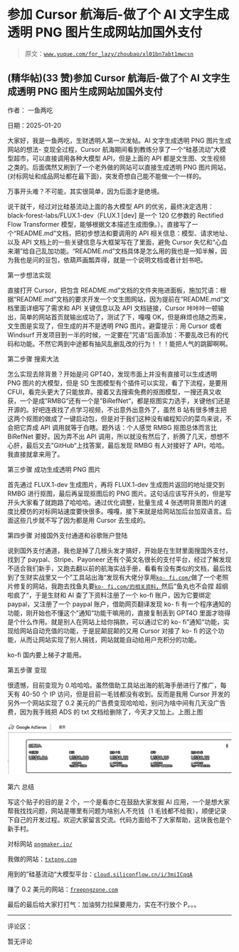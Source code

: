 # 参加 Cursor 航海后-做了个 AI 文字生成透明 PNG 图片生成网站加国外支付

> 原文：[`www.yuque.com/for_lazy/zhoubao/xl01bn7abt1mwcsn`](https://www.yuque.com/for_lazy/zhoubao/xl01bn7abt1mwcsn)

## (精华帖)(33 赞)参加 Cursor 航海后-做了个 AI 文字生成透明 PNG 图片生成网站加国外支付

作者： 一鱼两吃

日期：2025-01-20

大家好，我是一鱼两吃，生财透明人第一次发帖。AI 文字生成透明 PNG 图片生成网站的想法-
变现全过程，Cursor 航海期间看到教练分享了一个“硅基流动”大模型超市，可以直接调用各种大模型 API，但是上面的 API 都是文生图、文生视频之类的。后面偶然又刷到了一个老外做的网站可以直接生成透明 PNG 图片网站，(对标网址和成品网址都在最下面)，突发奇想自己能不能做一个一样的。

万事开头难？不可能，其实很简单，因为后面才是绝境。

说干就干，经过对比硅基流动上面的各大模型 API 的优劣，最终决定选用：black-forest-labs/FLUX.1-dev（FLUX.1 [dev]
是一个 120 亿参数的 Rectified Flow Transformer
模型，能够根据文本描述生成图像。）。直接写了一个“README.md”文档，把初步想法和要调用的 API 相关信息：模型、请求地址、以及 API 文档上的一些关键信息与大框架写在了里面，避免 Cursor 失忆和“心血来潮”给自己乱加功能。“README.md”文档具体是怎么用的我也是一知半解，因为我也是问的豆包，依葫芦画瓢弄得，就是一个说明文档或者计划书吧。

第一步想法实现

直接打开 Cursor，把包含 README.md”文档的文件夹拖进面板，施加咒语：根据“README.md”文档的要求开发一个文生图网站，因为提前在”README.md“文档里面详细写了需求和 API 关键信息以及 API 文档链接，Cursor 咔咔咔一顿输出，简单的网站首页就输出成功了，测试了下，嘎嘎 OK，但是麻烦也随之而来，文生图是实现了，但生成的并不是透明 PNG 图片。避雷提示：用 Cursor 或者 Windsurf 开发项目到一半的时候，一定要在”咒语“后面添加：不要乱改已有的代码和功能。不然它两到中途都有抽风乱删乱改的行为！！！能把人气的跳脚啊啊。

第二步骤 搜索大法

怎么实现去除背景？开始是问 GPT4O，发现市面上并没有直接可以生成透明 PNG 图片的大模型，但是 SD 生图模型有个插件可以实现，看了下流程，是要用 CFUI，看完头更大了只能放弃。接着又去搜索免费的抠图模型，一搜还真又收获，一个是成”RMBG“还有一个是”BiRefNet“，都是抠图实力选手，关键他们还是开源的。好吧连夜找了点学习视频，不出意外出意外了，虽然 B 站有很多博主把这两个抠图的做成了一键启动包，但是对于我们这种没有编程知识的菜鸟来说，不会把它弄成 API 调用就等于白瞎。题外话：个人感觉 RMBG 抠图总体而言比 BiRefNet 要好。因为弄不出 API 调用，所以就没有然后了，折腾了几天，想想不心肝，最后又去”GitHub“上找答案，最后发现 RMBG 有人对接好了 API，哈哈。我直接就拿来用了。

第三步骤 成功生成透明 PNG 图片

首先通过 FLUX.1-dev 生成图片，再将 FLUX.1-dev 生成图片返回的地址提交到 RMBG 进行抠图，最后再呈现抠图后的 PNG 图片。这句话应该写开头的，但是写开头大家看了就跑路了哈哈哈。通过优化调整，批量生成 4 张透明背景图片的速度比模仿的对标网站速度要快很多。嘎嘎，接下来就是给网站加后台加双语言。后面这些几步就不写了因为都是用 Cursor 去生成的。

第四步骤 对接国外支付通道和谷歌账户登陆

说到国外支付通道，我也是掉了几根头发才搞好，开始是在生财里面搜国外支付，找到了 paypal、Stripe、Payoneer 还有个英文名很长的支付平台，经过了解发现不适合我们新手，又跑去翻以前的航海实战手册，看看有没有类似的文档，最后找到了生财实战里又一个”工具站出海“发现有大佬分享用[`ko-
fi.com/`](https://ko-fi.com)做了一个老照片修复的网站，我跑去找鱼丸要[`ko-
fi.com/的相关资料，`](https://ko-fi.com/的相关资料，然后)然后”鱼丸也不会捏
超纲啦疯了“，于是生财和 AI 查了下资料注册了一个 ko-fi 账户，因为它要绑定 paypal，又注册了一个 paypal 账户，借助网页翻译发现 ko-
fi 有一个程序通知的功能，刚开始也不懂这个”通知“功能干嘛用的，直接复制丢到 GPT4O 里面才晓得是个什么作用。就是别人在网站上给你捐款，可以通过它的 ko-
fi”通知“功能，实现给网站自动充值的功能，于是屁颠屁颠的又用 Cursor 对接了 ko-
fi 的这个功能，从而让网站实现了别人捐钱，网站就能自动给用户充积分的功能。

ko-fi 国内要上梯子才能用。

第五步骤 变现

很遗憾，目前变现为 0.哈哈哈。虽然借助工具站出海的航海手册进行了推广，每天有 40-50 个 IP 访问，但是目前一毛钱都没有收到。反而是我用 Cursor 开发的另外一个网站实现了 0.2 美元的广告费变现哈哈哈，别问为啥中间有几天没广告费，因为我手贱把 ADS 的 txt 文档给删除了，今天才又加上。上图上图

![](img/786f81d64b96defdcea8f07898587e4f.png "None")

第六 总结

写这个贴子的目的是 2 个，一个是看亦仁在鼓励大家发掘 AI 应用，一个是想大家帮我找找问题，网站是哪里有问题为啥别人不充钱（1 毛钱都不给我），顺便记录下自己的开发过程。欢迎大家留言交流。代码方面给不了大家帮助，这块我也是个新手村。

对标网站 [`pngmaker.io/`](https://txtpng.com/)

我做的网站：[`txtpng.com`](https://txtpng.com/)

用到的”硅基流动“大模型平台：[`cloud.siliconflow.cn/i/3miICqqA`](https://cloud.siliconflow.cn/i/3miICqqA)

赚了 0.2 美元的网站：[`freepngzone.com`](https://freepngzone.com)

最后的最后给大家打打气：加油努力拉屎要用力，实在不行放个 P。。。

* * *

评论区：

暂无评论